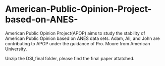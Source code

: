 # American-Public-Opinion-Project-based-on-ANES-
American Public Opinion Project(APOP) aims to study the stability of American Public Opinion based on ANES data sets. 
Adam, Ali, and John are contributing to APOP under the guidance of Pro. Moore from American University. 


Unzip the DSI_final folder, please find the final paper attatched.
